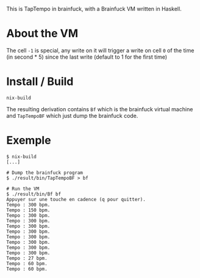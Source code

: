 This is TapTempo in brainfuck, with a Brainfuck VM written in Haskell.

# About the VM

The cell `-1` is special, any write on it will trigger a write on cell `0` of the time (in second * 5) since the last write (default to 1 for the first time)

# Install / Build

```
nix-build
```

The resulting derivation contains `Bf` which is the brainfuck virtual machine and `TapTempoBF` which just dump the brainfuck code.


# Exemple

```
$ nix-build
[...]

# Dump the brainfuck program
$ ./result/bin/TapTempoBF > bf

# Run the VM
$ ./result/bin/Bf bf
Appuyer sur une touche en cadence (q pour quitter).
Tempo : 300 bpm.
Tempo : 150 bpm.
Tempo : 300 bpm.
Tempo : 300 bpm.
Tempo : 300 bpm.
Tempo : 300 bpm.
Tempo : 300 bpm.
Tempo : 300 bpm.
Tempo : 300 bpm.
Tempo : 300 bpm.
Tempo : 27 bpm.
Tempo : 60 bpm.
Tempo : 60 bpm.
```
